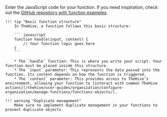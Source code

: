 Enter the JavaScript code for your function. If you need inspiration, check out the [GitHub repository with function examples](https://github.com/StrangeBeeCorp/thehive-templates/tree/main/Functions%20Examples).

    !!! tip "Basic function structure"
        In TheHive, a function follows this basic structure:

        ``` javascript
        function handle(input, context) {
            // Your function logic goes here
        }
        ```

        * The `handle` function: This is where you write your script. Your function must be placed inside this structure.
        * The `input` parameter: This represents the data passed into the function. Its content depends on how the function is triggered.
        * The `context` parameter: This provides access to TheHive’s environment, allowing your function to [interact with common TheHive actions](/thehive/user-guides/organization/configure-organization/manage-functions/functions-objects/).

    !!! warning "Duplicate management"
        Make sure to implement duplicate management in your functions to prevent duplicate objects.